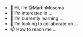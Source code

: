 - 👋 Hi, I’m @MartinMosoma
- 👀 I’m interested in ...
- 🌱 I’m currently learning ...
- 💞️ I’m looking to collaborate on ...
- 📫 How to reach me ...

<!---
MartinMosoma/MartinMosoma is a ✨ special ✨ repository because its `README.md` (this file) appears on your GitHub profile.
You can click the Preview link to take a look at your changes.
--->
